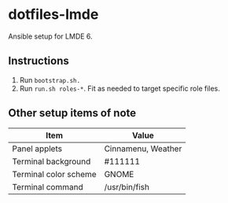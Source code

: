 # dotfiles-lmde
Ansible setup for LMDE 6.

## Instructions
1. Run `bootstrap.sh.`
2. Run `run.sh roles-*`. Fit as needed to target specific role files.

## Other setup items of note
| Item | Value |
| --- | --- |
| Panel applets | Cinnamenu, Weather |
| Terminal background | #111111 |
| Terminal color scheme | GNOME |
| Terminal command | /usr/bin/fish |

